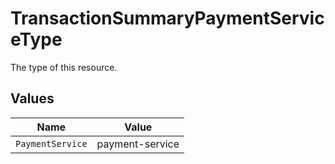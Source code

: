 # TransactionSummaryPaymentServiceType

The type of this resource.


## Values

| Name             | Value            |
| ---------------- | ---------------- |
| `PaymentService` | payment-service  |